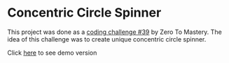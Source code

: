 # Concentric Circle Spinner

This project was done as a [coding challenge #39](https://github.com/zero-to-mastery/coding_challenge-39) by Zero To Mastery. The idea of this challenge was to create unique concentric circle spinner.

Click [here](https://agathanelle.github.io/Concentric-Circle-Spinner/) to see demo version
